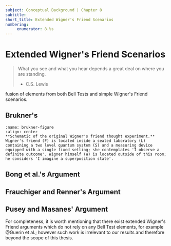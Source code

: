 ```yaml
---
subject: Conceptual Background | Chapter 8
subtitle:
short_title: Extended Wigner's Friend Scenarios
numbering: 
     enumerator: 8.%s
---
```


# Extended Wigner's Friend Scenarios

> What you see and what you hear depends a great deal on where you are standing.
> - C.S. Lewis

fusion of elements from both Bell Tests and simple Wigner's Friend scenarios.

## Brukner's 

```{figure} brukner-figure.jpg
:name: brukner-figure
:align: center
**Schematic of the original Wigner's friend thought experiment.** Wigner's friend (F) is located inside a sealed laboratory (L) containing a two level quantum system (S) and a measuring device equipped with a single fixed setting; she contemplates 'I observe a definite outcome'. Wigner himself (W) is located outside of this room; he considers 'I imagine a superposition state'.
```

## Bong et al.'s Argument

## Frauchiger and Renner's Argument

## Pusey and Masanes' Argument



For completeness, it is worth mentioning that there exist extended Wigner's Friend arguments which do not rely on any Bell Test elements, for example @Guerin et al.; however such work is irrelevant to our results and therefore beyond the scope of this thesis.